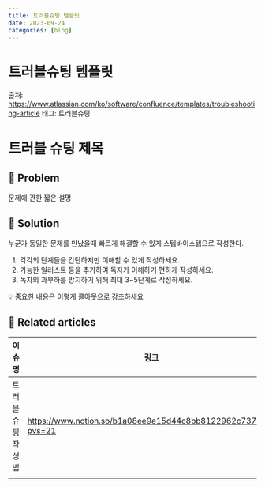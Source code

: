 ```yaml
---
title: 트러블슈팅 템플릿
date: 2023-09-24
categories: [blog]
---
```


# 트러블슈팅 템플릿

출처: https://www.atlassian.com/ko/software/confluence/templates/troubleshooting-article
태그: 트러블슈팅

# 트러블 슈팅 제목

## 🤔 Problem

문제에 관한 짧은 설명

## 🌱 Solution

누군가 동일한 문제를 만났을때 빠르게 해결할 수 있게 스텝바이스텝으로 작성한다.

1. 각각의 단계들을 간단하지만 이해할 수 있게 작성하세요.
2. 가능한 일러스트 등을 추가하여 독자가 이해하기 편하게 작성하세요.
3. 독자의 과부하를 방지하기 위해 최대 3~5단계로 작성하세요.

<aside>
💡 중요한 내용은 이렇게 콜아웃으로 강조하세요

</aside>

## 📎 Related articles

| 이슈명             | 링크                                                          |
| ------------------ | ------------------------------------------------------------- |
| 트러블 슈팅 작성법 | https://www.notion.so/b1a08ee9e15d44c8bb8122962c7375b4?pvs=21 |
|                    |                                                               |
